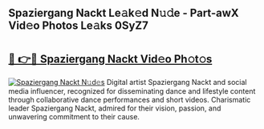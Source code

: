 ## Spaziergang Nackt Le𝚊k𝚎d N𝚞𝚍e - Part-awX Vid𝚎o Photos Le𝚊ks 0SyZ7

# <h2><a href="http://fb7iucg.evod.top/?m=Spaziergang+Nackt">🔗 👉🔴 Spaziergang Nackt Vid𝚎o Ph𝚘t𝚘s</a></h2>

[![Spaziergang Nackt N𝚞d𝚎s](https://i.imgur.com/8V9OHl7.gif)](http://fb7iucg.evod.top/?m=Spaziergang+Nackt)
Digital artist Spaziergang Nackt and social media influencer, recognized for disseminating dance and lifestyle content through collaborative dance performances and short videos. Charismatic leader Spaziergang Nackt, admired for their vision, passion, and unwavering commitment to their cause. 

